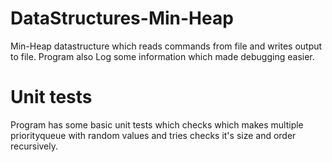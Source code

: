 # DataStructures-Min-Heap
Min-Heap datastructure which reads commands from file and writes output to file. Program also Log some information which made debugging easier.
# Unit tests
Program has some basic unit tests which checks which makes multiple priorityqueue with random values and tries checks it's size and order recursively.
